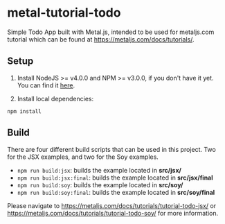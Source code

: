 # metal-tutorial-todo

Simple Todo App built with Metal.js, intended to be used for metaljs.com
tutorial which can be found at https://metaljs.com/docs/tutorials/.

## Setup

1. Install NodeJS >= v4.0.0 and NPM >= v3.0.0, if you don't have it yet. You
can find it [here](https://nodejs.org).

2. Install local dependencies:

```
npm install
```

## Build

There are four different build scripts that can be used in this project. Two for
the JSX examples, and two for the Soy examples.

* `npm run build:jsx`: builds the example located in **src/jsx/**
* `npm run build:jsx:final`: builds the example located in **src/jsx/final**
* `npm run build:soy`: builds the example located in **src/soy/**
* `npm run build:soy:final`: builds the example located in **src/soy/final**

Please navigate to https://metaljs.com/docs/tutorials/tutorial-todo-jsx/ or https://metaljs.com/docs/tutorials/tutorial-todo-soy/ for more information.
